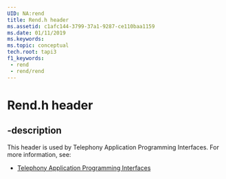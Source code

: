 ```yaml
---
UID: NA:rend
title: Rend.h header
ms.assetid: c1afc144-3799-37a1-9287-ce110baa1159
ms.date: 01/11/2019
ms.keywords: 
ms.topic: conceptual
tech.root: tapi3
f1_keywords:
 - rend
 - rend/rend
---
```


# Rend.h header


## -description

This header is used by Telephony Application Programming Interfaces. For more information, see:

- [Telephony Application Programming Interfaces](../_tapi3/index.md)

